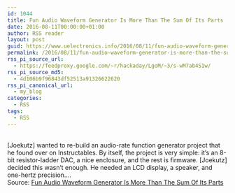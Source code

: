 ```yaml
---
id: 1044
title: Fun Audio Waveform Generator Is More Than The Sum Of Its Parts
date: 2016-08-11T00:00:00+01:00
author: RSS reader
layout: post
guid: https://www.uelectronics.info/2016/08/11/fun-audio-waveform-generator-is-more-than-the-sum-of-its-parts/
permalink: /2016/08/11/fun-audio-waveform-generator-is-more-than-the-sum-of-its-parts/
rss_pi_source_url:
  - https://feedproxy.google.com/~r/hackaday/LgoM/~3/s-wM7ab4S1w/
rss_pi_source_md5:
  - 4d106b9f96843df52513a91326622620
rss_pi_canonical_url:
  - my_blog
categories:
  - RSS
tags:
  - RSS
---
```

&#013;  
[Joekutz] wanted to re-build an audio-rate function generator project that he found over on Instructables. By itself, the project is very simple: it’s an 8-bit resistor-ladder DAC, a nice enclosure, and the rest is firmware. [Joekutz] decided this wasn’t enough. He needed an LCD display, a speaker, and one-hertz precision.…&#013;  
Source: <a href="https://feedproxy.google.com/~r/hackaday/LgoM/~3/s-wM7ab4S1w/" target="_blank">Fun Audio Waveform Generator Is More Than The Sum Of Its Parts</a>